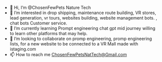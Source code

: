 - 👋 Hi, I’m @ChosenFewPets Nature Tech
- 👀 I’m interested in drop shipping, maintenance route building, VR stores, lead generation, vr tours, websites building, website management bots. , chat bots  Customer service.
- 🌱 I’m currently learning Prompt engineering chat gpt mid journey willing to learn other platforms that may help.
- 💞️ I’m looking to collaborate on promp engineering, promp engineering lists, for a new website to be   connected to a VR Mall made with istaging.com 
- 📫 How to reach me ChosenFewPetsNatTech@Gmail.com 

<!---
ChosenFewPet/ChosenFewPet is a ✨ special ✨
--->

